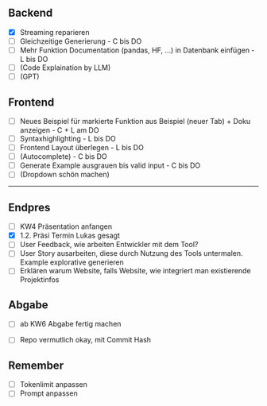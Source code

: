## Backend
- [x] Streaming reparieren
- [ ] Gleichzeitige Generierung - C bis DO
- [ ] Mehr Funktion Documentation (pandas, HF, ...) in Datenbank einfügen - L bis DO
- [ ] (Code Explaination by LLM)
- [ ] (GPT)

## Frontend
- [ ] Neues Beispiel für markierte Funktion aus Beispiel (neuer Tab) + Doku anzeigen - C + L am DO
- [ ] Syntaxhighlighting - L bis DO
- [ ] Frontend Layout überlegen - L bis DO
- [ ] (Autocomplete) - C bis DO
- [ ] Generate Example ausgrauen bis valid input - C bis DO
- [ ] (Dropdown schön machen)

-------------------------------------------------------------------------------

## Endpres
- [ ] KW4 Präsentation anfangen
- [x] 1.2. Präsi Termin Lukas gesagt
- [ ] User Feedback, wie arbeiten Entwickler mit dem Tool?
- [ ] User Story ausarbeiten, diese durch Nutzung des Tools untermalen. Example explorative generieren
- [ ] Erklären warum Website, falls Website, wie integriert man existierende Projektinfos

## Abgabe
- [ ] ab KW6 Abgabe fertig machen
- [ ] Repo vermutlich okay, mit Commit Hash


## Remember
- [ ] Tokenlimit anpassen
- [ ] Prompt anpassen
